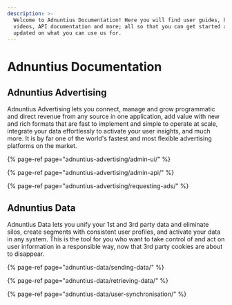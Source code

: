 ```yaml
---
description: >-
  Welcome to Adnuntius Documentation! Here you will find user guides, how-to
  videos, API documentation and more; all so that you can get started and stay
  updated on what you can use us for.
---
```


# Adnuntius Documentation

## Adnuntius Advertising

Adnuntius Advertising lets you connect, manage and grow programmatic and direct revenue from any source in one application, add value with new and rich formats that are fast to implement and simple to operate at scale, integrate your data effortlessly to activate your user insights, and much more. It is by far one of the world's fastest and most flexible advertising platforms on the market.  

{% page-ref page="adnuntius-advertising/admin-ui/" %}

{% page-ref page="adnuntius-advertising/admin-api/" %}

{% page-ref page="adnuntius-advertising/requesting-ads/" %}

## Adnuntius Data

Adnuntius Data lets you unify your 1st and 3rd party data and eliminate silos, create segments with consistent user profiles, and activate your data in any system. This is the tool for you who want to take control of and act on user information in a responsible way, now that 3rd party cookies are about to disappear. 

{% page-ref page="adnuntius-data/sending-data/" %}

{% page-ref page="adnuntius-data/retrieving-data/" %}

{% page-ref page="adnuntius-data/user-synchronisation/" %}


